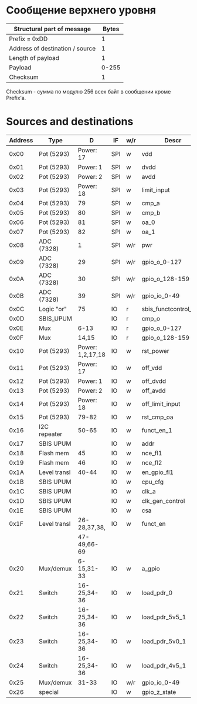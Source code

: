 # Сообщение верхнего уровня

  | Structural part of message       | Bytes |
  |----------------------------------|-------|
  | Prefix = 0xDD                    | 1     |
  | Address of destination / source  | 1     |
  | Length of payload                | 1     |
  | Payload                          | 0-255 | 
  | Checksum                         | 1     |

Checksum - сумма по модулю 256 всех байт в сообщении кроме Prefix’а.


# Sources and destinations

  | Address | Type          | D                | IF   | w/r  | Descr                  |
  |---------|---------------|------------------|------|------|------------------------|
  | 0x00    | Pot (5293)    | Power: 17        | SPI  | w    | vdd                    |
  | 0x01    | Pot (5293)    | Power: 1         | SPI  | w    | dvdd                   |
  | 0x02    | Pot (5293)    | Power: 2         | SPI  | w    | avdd                   |
  | 0x03    | Pot (5293)    | Power: 18        | SPI  | w    | limit_input            |
  | 0x04    | Pot (5293)    | 79               | SPI  | w    | cmp_a                  |
  | 0x05    | Pot (5293)    | 80               | SPI  | w    | cmp_b                  |
  | 0x06    | Pot (5293)    | 81               | SPI  | w    | oa_0                   |
  | 0x07    | Pot (5293)    | 82               | SPI  | w    | oa_1                   |
  | 0x08    | ADC (7328)    | 1                | SPI  | w/r  | pwr                    |
  | 0x09    | ADC (7328)    | 29               | SPI  | w/r  | gpio_o_0-127           |
  | 0x0A    | ADC (7328)    | 30               | SPI  | w/r  | gpio_o_128-159         |
  | 0x0B    | ADC (7328)    | 39               | SPI  | w/r  | gpio_io_0-49           |
  | 0x0C    | Logic "or"    | 75               | IO   | r    | sbis_functcontrol_stop |
  | 0x0D    | SBIS_UPUM     |                  | IO   | r    | cmp_o                  |
  | 0x0E    | Mux           | 6-13             | IO   | r    | gpio_o_0-127           |
  | 0x0F    | Mux           | 14,15            | IO   | r    | gpio_o_128-159         |
  | 0x10    | Pot (5293)    | Power: 1,2,17,18 | IO   | w    | rst_power              |
  | 0x11    | Pot (5293)    | Power: 17        | IO   | w    | off_vdd                |
  | 0x12    | Pot (5293)    | Power: 1         | IO   | w    | off_dvdd               |
  | 0x13    | Pot (5293)    | Power: 2         | IO   | w    | off_avdd               |
  | 0x14    | Pot (5293)    | Power: 18        | IO   | w    | off_limit_input        |
  | 0x15    | Pot (5293)    | 79-82            | IO   | w    | rst_cmp_oa             |
  | 0x16    | I2C repeater  | 50-65            | IO   | w    | funct_en_1             |
  | 0x17    | SBIS UPUM     |                  | IO   | w    | addr                   |
  | 0x18    | Flash mem     | 45               | IO   | w    | nce_fl1                |
  | 0x19    | Flash mem     | 46               | IO   | w    | nce_fl2                |
  | 0x1A    | Level transl  | 40-44            | IO   | w    | en_gpio_fl1            |
  | 0x1B    | SBIS UPUM     |                  | IO   | w    | cpu_cfg                |
  | 0x1C    | SBIS UPUM     |                  | IO   | w    | clk_a                  |
  | 0x1D    | SBIS UPUM     |                  | IO   | w    | clk_gen_control        |
  | 0x1E    | SBIS UPUM     |                  | IO   | w    | csa                    |
  | 0x1F    | Level transl  | 26-28,37,38,     | IO   | w    | funct_en               |
  |         |               | 47-49,66-69      |      |      |                        |
  | 0x20    | Mux/demux     | 6-15,31-33       | IO   | w    | a_gpio                 |
  | 0x21    | Switch        | 16-25,34-36      | IO   | w    | load_pdr_0             |
  | 0x22    | Switch        | 16-25,34-36      | IO   | w    | load_pdr_5v5_1         |
  | 0x23    | Switch        | 16-25,34-36      | IO   | w    | load_pdr_5v0_1         |
  | 0x24    | Switch        | 16-25,34-36      | IO   | w    | load_pdr_4v5_1         |
  | 0x25    | Mux/demux     | 31-33            | IO   | w/r  | gpio_io_0-49           |
  | 0x26    | special       |                  | IO   | w    | gpio_z_state           |
            